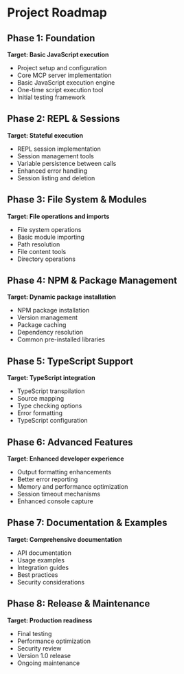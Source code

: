# Project Roadmap

## Phase 1: Foundation
**Target: Basic JavaScript execution**
- Project setup and configuration
- Core MCP server implementation
- Basic JavaScript execution engine
- One-time script execution tool
- Initial testing framework

## Phase 2: REPL & Sessions
**Target: Stateful execution**
- REPL session implementation
- Session management tools
- Variable persistence between calls
- Enhanced error handling
- Session listing and deletion

## Phase 3: File System & Modules
**Target: File operations and imports**
- File system operations
- Basic module importing
- Path resolution
- File content tools
- Directory operations

## Phase 4: NPM & Package Management
**Target: Dynamic package installation**
- NPM package installation
- Version management
- Package caching
- Dependency resolution
- Common pre-installed libraries

## Phase 5: TypeScript Support
**Target: TypeScript integration**
- TypeScript transpilation
- Source mapping
- Type checking options
- Error formatting
- TypeScript configuration

## Phase 6: Advanced Features
**Target: Enhanced developer experience**
- Output formatting enhancements
- Better error reporting
- Memory and performance optimization
- Session timeout mechanisms
- Enhanced console capture

## Phase 7: Documentation & Examples
**Target: Comprehensive documentation**
- API documentation
- Usage examples
- Integration guides
- Best practices
- Security considerations

## Phase 8: Release & Maintenance
**Target: Production readiness**
- Final testing
- Performance optimization
- Security review
- Version 1.0 release
- Ongoing maintenance
